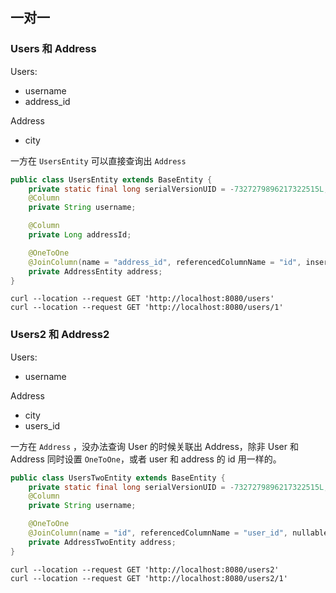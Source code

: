 ## 一对一

### Users 和 Address
Users:
- username
- address_id

Address

- city



一方在 `UsersEntity` 可以直接查询出 `Address`

```java
public class UsersEntity extends BaseEntity {
    private static final long serialVersionUID = -7327279896217322515L;
    @Column
    private String username;

    @Column
    private Long addressId;

    @OneToOne
    @JoinColumn(name = "address_id", referencedColumnName = "id", insertable = false, updatable = false)
    private AddressEntity address;
}
```




```shell
curl --location --request GET 'http://localhost:8080/users'
curl --location --request GET 'http://localhost:8080/users/1'
```



### Users2 和 Address2

Users:

- username

Address

- city
- users_id



一方在 `Address` ，没办法查询 User 的时候关联出 Address，除非 User 和 Address 同时设置 `OneToOne`，或者 user 和 address 的 id 用一样的。

```java
public class UsersTwoEntity extends BaseEntity {
    private static final long serialVersionUID = -7327279896217322515L;
    @Column
    private String username;

    @OneToOne
    @JoinColumn(name = "id", referencedColumnName = "user_id", nullable = false)
    private AddressTwoEntity address;
}
```



```shell
curl --location --request GET 'http://localhost:8080/users2'
curl --location --request GET 'http://localhost:8080/users2/1'
```

